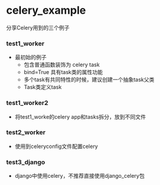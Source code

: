 # celery_example
分享Celery用到的三个例子

### test1_worker
- 最初始的例子
    - 包含普通函数装饰为 celery task
    - bind=True 具有task类的属性功能
    - 多个task有共同特性的时候，建议创建一个抽象task父类
    - Task类定义task
    
 
     
### test1_worker2
- 将test1_worke的celery app和tasks拆分，放到不同文件


### test2_worker
- 使用到celeryconfig文件配置celery



### test3_django
- django中使用celery，不推荐直接使用django_celery包

